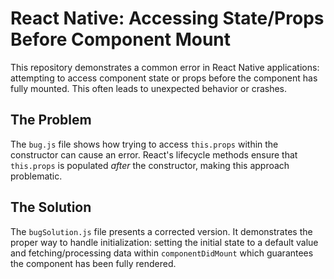 # React Native: Accessing State/Props Before Component Mount

This repository demonstrates a common error in React Native applications: attempting to access component state or props before the component has fully mounted. This often leads to unexpected behavior or crashes.

## The Problem

The `bug.js` file shows how trying to access `this.props` within the constructor can cause an error.  React's lifecycle methods ensure that `this.props` is populated *after* the constructor, making this approach problematic.

## The Solution

The `bugSolution.js` file presents a corrected version. It demonstrates the proper way to handle initialization: setting the initial state to a default value and fetching/processing data within `componentDidMount` which guarantees the component has been fully rendered.